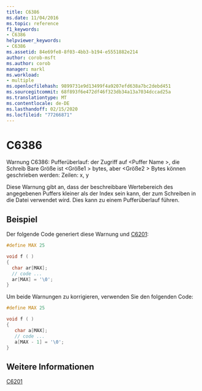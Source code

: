 ```yaml
---
title: C6386
ms.date: 11/04/2016
ms.topic: reference
f1_keywords:
- C6386
helpviewer_keywords:
- C6386
ms.assetid: 84e69fe8-8f03-4bb3-b194-e5551882e214
author: corob-msft
ms.author: corob
manager: markl
ms.workload:
- multiple
ms.openlocfilehash: 9899731e9d13499f4a9207efd638a7bc2debd451
ms.sourcegitcommit: 68f893f6e472df46f323db34a13a7034dccad25a
ms.translationtype: MT
ms.contentlocale: de-DE
ms.lasthandoff: 02/15/2020
ms.locfileid: "77266871"
---
```

# <a name="c6386"></a>C6386
Warnung C6386: Pufferüberlauf: der Zugriff auf \<Puffer Name >, die Schreib Bare Größe ist \<Größe1 > bytes, aber \<Größe2 > Bytes können geschrieben werden: Zeilen: x, y

 Diese Warnung gibt an, dass der beschreibbare Wertebereich des angegebenen Puffers kleiner als der Index sein kann, der zum Schreiben in die Datei verwendet wird. Dies kann zu einem Pufferüberlauf führen.

## <a name="example"></a>Beispiel
 Der folgende Code generiert diese Warnung und [C6201](../code-quality/c6201.md):

```cpp
#define MAX 25

void f ( )
{
  char ar[MAX];
  // code ...
  ar[MAX] = '\0';
}
```

 Um beide Warnungen zu korrigieren, verwenden Sie den folgenden Code:

```cpp
#define MAX 25

void f ( )
{
   char a[MAX];
   // code ...
   a[MAX - 1] = '\0';
}
```

## <a name="see-also"></a>Weitere Informationen
 [C6201](../code-quality/c6201.md)

